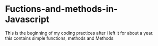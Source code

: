 # Fuctions-and-methods-in-Javascript
This is the beginning of my coding practices after i left it for about a year. this contains simple functions, methods and Methods
